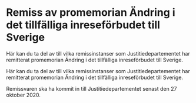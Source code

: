 # Remiss av promemorian Ändring i det tillfälliga inreseförbudet till Sverige

Här kan du ta del av till vilka remissinstanser som Justitiedepartementet har remitterat promemorian Ändring i det tillfälliga inreseförbudet till Sverige.

Här kan du ta del av till vilka remissinstanser som Justitiedepartementet har remitterat promemorian Ändring i det tillfälliga inreseförbudet till Sverige.

Remissvaren ska ha kommit in till Justitiedepartementet senast den 27
oktober 2020.
